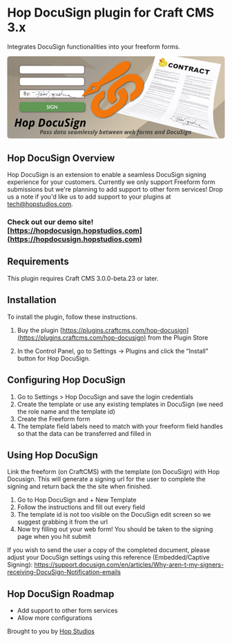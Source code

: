 # Hop DocuSign plugin for Craft CMS 3.x

Integrates DocuSign functionalities into your freeform forms.

![Screenshot](resources/img/Hop-DocuSign.png)

## Hop DocuSign Overview

Hop DocuSign is an extension to enable a seamless DocuSign signing experience for your customers. Currently we only support Freeform form submissions but we're planning to add  support to other form services! Drop us a note if you'd like us to add support to your plugins at tech@hopstudios.com.

### Check out our demo site! [https://hopdocusign.hopstudios.com](https://hopdocusign.hopstudios.com)

## Requirements

This plugin requires Craft CMS 3.0.0-beta.23 or later.

## Installation

To install the plugin, follow these instructions.

1. Buy the plugin [https://plugins.craftcms.com/hop-docusign](https://plugins.craftcms.com/hop-docusign) from the Plugin Store

2. In the Control Panel, go to Settings → Plugins and click the “Install” button for Hop DocuSign.

## Configuring Hop DocuSign

1. Go to Settings > Hop DocuSign and save the login credentials
2. Create the template or use any existing templates in DocuSign (we need the role name and the template id)
3. Create the Freeform form
4. The template field labels need to match with your freeform field handles so that the data can be transferred and filled in

## Using Hop DocuSign

Link the freeform (on CraftCMS) with the template (on DocuSign) with Hop Docusign. This will generate a signing url for the user to complete the signing and return back the the site when finished.

1. Go to Hop DocuSign and + New Template
2. Follow the instructions and fill out every field
3. The template id is not too visible on the DocuSign edit screen so we suggest grabbing it from the url
4. Now try filling out your web form! You should be taken to the signing page when you hit submit

If you wish to send the user a copy of the completed document, please adjust your DocuSign settings using this reference (Embedded/Captive Signing): https://support.docusign.com/en/articles/Why-aren-t-my-signers-receiving-DocuSign-Notification-emails

## Hop DocuSign Roadmap

* Add support to other form services
* Allow more configurations

Brought to you by [Hop Studios](https://www.hopstudios.com)
